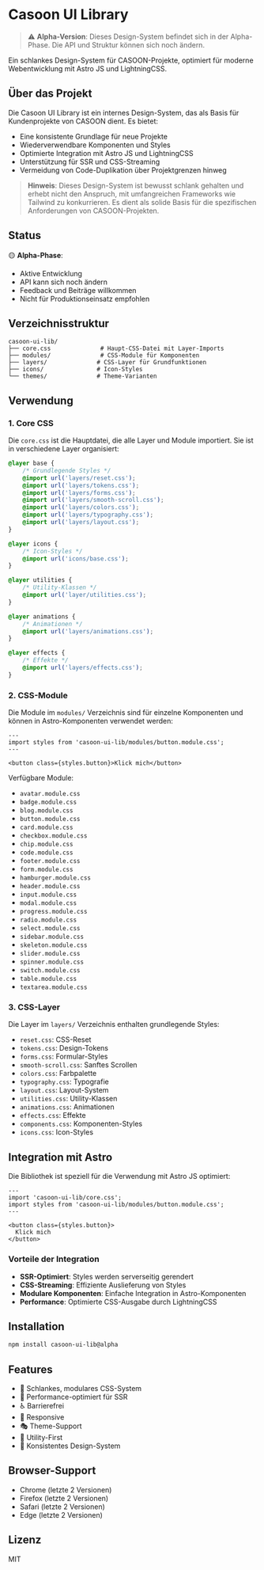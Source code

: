 # Casoon UI Library

> ⚠️ **Alpha-Version**: Dieses Design-System befindet sich in der Alpha-Phase. Die API und Struktur können sich noch ändern.

Ein schlankes Design-System für CASOON-Projekte, optimiert für moderne Webentwicklung mit Astro JS und LightningCSS.

## Über das Projekt

Die Casoon UI Library ist ein internes Design-System, das als Basis für Kundenprojekte von CASOON dient. Es bietet:

- Eine konsistente Grundlage für neue Projekte
- Wiederverwendbare Komponenten und Styles
- Optimierte Integration mit Astro JS und LightningCSS
- Unterstützung für SSR und CSS-Streaming
- Vermeidung von Code-Duplikation über Projektgrenzen hinweg

> **Hinweis**: Dieses Design-System ist bewusst schlank gehalten und erhebt nicht den Anspruch, mit umfangreichen Frameworks wie Tailwind zu konkurrieren. Es dient als solide Basis für die spezifischen Anforderungen von CASOON-Projekten.

## Status

🟡 **Alpha-Phase**: 
- Aktive Entwicklung
- API kann sich noch ändern
- Feedback und Beiträge willkommen
- Nicht für Produktionseinsatz empfohlen

## Verzeichnisstruktur

```
casoon-ui-lib/
├── core.css              # Haupt-CSS-Datei mit Layer-Imports
├── modules/              # CSS-Module für Komponenten
├── layers/              # CSS-Layer für Grundfunktionen
├── icons/               # Icon-Styles
└── themes/              # Theme-Varianten
```

## Verwendung

### 1. Core CSS

Die `core.css` ist die Hauptdatei, die alle Layer und Module importiert. Sie ist in verschiedene Layer organisiert:

```css
@layer base {
    /* Grundlegende Styles */
    @import url('layers/reset.css');
    @import url('layers/tokens.css');
    @import url('layers/forms.css');
    @import url('layers/smooth-scroll.css');
    @import url('layers/colors.css');
    @import url('layers/typography.css');
    @import url('layers/layout.css');
}

@layer icons {
    /* Icon-Styles */
    @import url('icons/base.css');
}

@layer utilities {
    /* Utility-Klassen */
    @import url('layer/utilities.css');
}

@layer animations {
    /* Animationen */
    @import url('layers/animations.css');
}

@layer effects {
    /* Effekte */
    @import url('layers/effects.css');
}
```

### 2. CSS-Module

Die Module im `modules/` Verzeichnis sind für einzelne Komponenten und können in Astro-Komponenten verwendet werden:

```astro
---
import styles from 'casoon-ui-lib/modules/button.module.css';
---

<button class={styles.button}>Klick mich</button>
```

Verfügbare Module:
- `avatar.module.css`
- `badge.module.css`
- `blog.module.css`
- `button.module.css`
- `card.module.css`
- `checkbox.module.css`
- `chip.module.css`
- `code.module.css`
- `footer.module.css`
- `form.module.css`
- `hamburger.module.css`
- `header.module.css`
- `input.module.css`
- `modal.module.css`
- `progress.module.css`
- `radio.module.css`
- `select.module.css`
- `sidebar.module.css`
- `skeleton.module.css`
- `slider.module.css`
- `spinner.module.css`
- `switch.module.css`
- `table.module.css`
- `textarea.module.css`

### 3. CSS-Layer

Die Layer im `layers/` Verzeichnis enthalten grundlegende Styles:

- `reset.css`: CSS-Reset
- `tokens.css`: Design-Tokens
- `forms.css`: Formular-Styles
- `smooth-scroll.css`: Sanftes Scrollen
- `colors.css`: Farbpalette
- `typography.css`: Typografie
- `layout.css`: Layout-System
- `utilities.css`: Utility-Klassen
- `animations.css`: Animationen
- `effects.css`: Effekte
- `components.css`: Komponenten-Styles
- `icons.css`: Icon-Styles

## Integration mit Astro

Die Bibliothek ist speziell für die Verwendung mit Astro JS optimiert:

```astro
---
import 'casoon-ui-lib/core.css';
import styles from 'casoon-ui-lib/modules/button.module.css';
---

<button class={styles.button}>
  Klick mich
</button>
```

### Vorteile der Integration

- **SSR-Optimiert**: Styles werden serverseitig gerendert
- **CSS-Streaming**: Effiziente Auslieferung von Styles
- **Modulare Komponenten**: Einfache Integration in Astro-Komponenten
- **Performance**: Optimierte CSS-Ausgabe durch LightningCSS

## Installation

```bash
npm install casoon-ui-lib@alpha
```

## Features

- 🎨 Schlankes, modulares CSS-System
- 🚀 Performance-optimiert für SSR
- ♿️ Barrierefrei
- 📱 Responsive
- 🎭 Theme-Support
- 🎯 Utility-First
- 🎨 Konsistentes Design-System

## Browser-Support

- Chrome (letzte 2 Versionen)
- Firefox (letzte 2 Versionen)
- Safari (letzte 2 Versionen)
- Edge (letzte 2 Versionen)

## Lizenz

MIT
